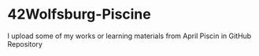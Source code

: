 # 42Wolfsburg-Piscine

I upload some of my works or learning materials from April Piscin in GitHub Repository 
